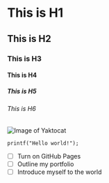 # This is H1
## This is H2
### This is H3
#### This is H4
##### This is H5
###### This is H6

![Image of Yaktocat](https://octodex.github.com/images/yaktocat.png)


```
printf("Hello world!");
```

- [ ] Turn on GitHub Pages
- [ ] Outline my portfolio
- [ ] Introduce myself to the world
